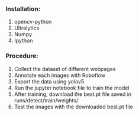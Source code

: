 ### Installation:
1. opencv-python
2. Ultralytics
3. Numpy
4. Ipython

### Procedure:
1. Collect the dataset of different webpages
2. Annotate each images with Roboflow
3. Export the data using yolov5
4. Run the jupyter notebook file to train the model
5. After training, download the best.pt file saved in runs/detect/train/weights/
6. Test the images with the downloaded best.pt file
   
